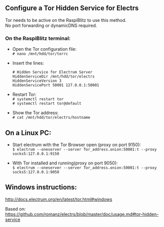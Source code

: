 ## Configure a Tor Hidden Service for Electrs

Tor needs to be active on the RaspiBlitz to use this method.  
No port forwarding or dynamicDNS required.

### On the RaspiBlitz terminal: 
* Open the Tor configuration file:  
`# nano /mnt/hdd/tor/torrc`

* Insert the lines:
    ```
    # Hidden Service for Electrum Server
    HiddenServiceDir /mnt/hdd/tor/electrs
    HiddenServiceVersion 3
    HiddenServicePort 50001 127.0.0.1:50001
    ```
* Restart Tor:   
`# systemctl restart tor`  
`# systemctl restart tor@default` 

* Show the Tor address:  
`# cat /mnt/hdd/tor/electrs/hostname`

## On a Linux PC:

* Start electrum with the Tor Browser open (proxy on port 9150):  
`$ electrum --oneserver --server Tor_address.onion:50001:t --proxy socks5:127.0.0.1:9150`

* With Tor installed and running(proxy on port 9050):   
`$ electrum --oneserver --server Tor_address.onion:50001:t --proxy socks5:127.0.0.1:9050`

## Windows instructions:  
http://docs.electrum.org/en/latest/tor.html#windows 



Based on:  
https://github.com/romanz/electrs/blob/master/doc/usage.md#tor-hidden-service